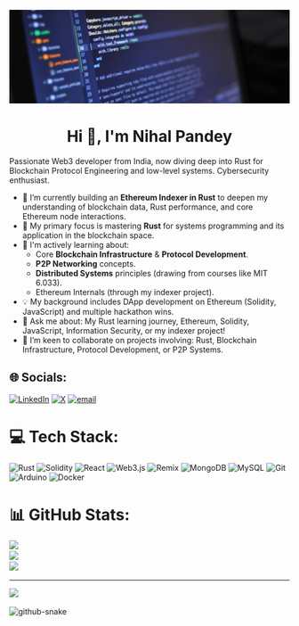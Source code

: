 <p align="center">
  <img src="https://github.com/Nihal-Pandey-2302/Nihal-Pandey-2302/blob/main/Untitled%20design.png" alt="My Awesome Banner" width="800"/> 
  </p>
<h1 align="center">Hi 👋, I'm Nihal Pandey</h1>
Passionate Web3 developer from India, now diving deep into Rust for Blockchain Protocol Engineering and low-level systems. Cybersecurity enthusiast.

* 🔭 I’m currently building an **Ethereum Indexer in Rust** to deepen my understanding of blockchain data, Rust performance, and core Ethereum node interactions.
* 🦀 My primary focus is mastering **Rust** for systems programming and its application in the blockchain space.
* 🌱 I'm actively learning about:
    * Core **Blockchain Infrastructure** & **Protocol Development**.
    * **P2P Networking** concepts.
    * **Distributed Systems** principles (drawing from courses like MIT 6.033).
    * Ethereum Internals (through my indexer project).
* 💡 My background includes DApp development on Ethereum (Solidity, JavaScript) and multiple hackathon wins.
* 💬 Ask me about: My Rust learning journey, Ethereum, Solidity, JavaScript, Information Security, or my indexer project!
* 👯 I’m keen to collaborate on projects involving: Rust, Blockchain Infrastructure, Protocol Development, or P2P Systems.

## 🌐 Socials:
[![LinkedIn](https://img.shields.io/badge/LinkedIn-%230077B5.svg?logo=linkedin&logoColor=white)](https://linkedin.com/in/https://www.linkedin.com/in/nihal-pandey-8529b6257/) [![X](https://img.shields.io/badge/X-black.svg?logo=X&logoColor=white)](https://x.com/PandeyNihal23) [![email](https://img.shields.io/badge/Email-D14836?logo=gmail&logoColor=white)](mailto:pandeynihal232@gmail.com) 

# 💻 Tech Stack:
![Rust](https://img.shields.io/badge/rust-%23000000.svg?style=for-the-badge&logo=rust&logoColor=white) ![Solidity](https://img.shields.io/badge/Solidity-%23363636.svg?style=for-the-badge&logo=solidity&logoColor=white) ![React](https://img.shields.io/badge/react-%2320232a.svg?style=for-the-badge&logo=react&logoColor=%2361DAFB) ![Web3.js](https://img.shields.io/badge/web3.js-F16822?style=for-the-badge&logo=web3.js&logoColor=white) ![Remix](https://img.shields.io/badge/remix-%23000.svg?style=for-the-badge&logo=remix&logoColor=white) ![MongoDB](https://img.shields.io/badge/MongoDB-%234ea94b.svg?style=for-the-badge&logo=mongodb&logoColor=white) ![MySQL](https://img.shields.io/badge/mysql-4479A1.svg?style=for-the-badge&logo=mysql&logoColor=white) ![Git](https://img.shields.io/badge/git-%23F05033.svg?style=for-the-badge&logo=git&logoColor=white) ![Arduino](https://img.shields.io/badge/-Arduino-00979D?style=for-the-badge&logo=Arduino&logoColor=white) ![Docker](https://img.shields.io/badge/docker-%230db7ed.svg?style=for-the-badge&logo=docker&logoColor=white)
# 📊 GitHub Stats:
![](https://github-readme-stats.vercel.app/api?username=Nihal-Pandey-2302&theme=dark&hide_border=false&include_all_commits=false&count_private=false)<br/>
![](https://nirzak-streak-stats.vercel.app/?user=Nihal-Pandey-2302&theme=dark&hide_border=false)<br/>
![](https://github-readme-stats.vercel.app/api/top-langs/?username=Nihal-Pandey-2302&theme=dark&hide_border=false&include_all_commits=false&count_private=false&layout=compact)

---
[![](https://visitcount.itsvg.in/api?id=Nihal-Pandey-2302&icon=0&color=0)](https://visitcount.itsvg.in)

<picture>
  <source media="(prefers-color-scheme: dark)" srcset="https://raw.githubusercontent.com/tobiasmeyhoefer/tobiasmeyhoefer/output/github-snake-dark.svg" />
  <source media="(prefers-color-scheme: light)" srcset="https://raw.githubusercontent.com/tobiasmeyhoefer/tobiasmeyhoefer/output/github-snake.svg" />
  <img alt="github-snake" src="https://raw.githubusercontent.com/tobiasmeyhoefer/tobiasmeyhoefer/output/github-snake.svg" />
</picture>

<!-- Proudly created with GPRM ( https://gprm.itsvg.in ) -->
